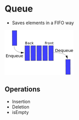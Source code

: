 # Queue

* Saves elements in a FIFO way

![](/images/datastructures/queue.png)

## Operations

* Insertion
* Deletion
* isEmpty



